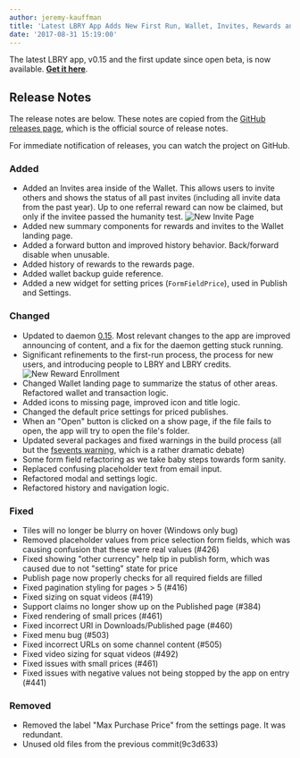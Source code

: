 ```yaml
---
author: jeremy-kauffman
title: 'Latest LBRY App Adds New First Run, Wallet, Invites, Rewards and More'
date: '2017-08-31 15:19:00'
---
```


The latest LBRY app, v0.15 and the first update since open beta, is now available. [**Get it here**](/get).

## Release Notes

The release notes are below. These notes are copied from the [GitHub releases page](https://github.com/lbryio/lbry-desktop/releases), which is the official source of release notes.

For immediate notification of releases, you can watch the project on GitHub.

### Added
  * Added an Invites area inside of the Wallet. This allows users to invite others and shows the status of all past invites (including all invite data from the past year). Up to one referral reward can now be claimed, but only if the invitee passed the humanity test. ![New Invite Page](https://spee.ch/5/newlbryinvitepage.png)
  * Added new summary components for rewards and invites to the Wallet landing page.
  * Added a forward button and improved history behavior. Back/forward disable when unusable.
  * Added history of rewards to the rewards page.
  * Added wallet backup guide reference.
  * Added a new widget for setting prices (`FormFieldPrice`), used in Publish and Settings.

### Changed
  * Updated to daemon [0.15](https://github.com/lbryio/lbry/releases). Most relevant changes to the app are improved announcing of content, and a fix for the daemon getting stuck running.
  * Significant refinements to the first-run process, the process for new users, and introducing people to LBRY and LBRY credits.
![New Reward Enrollment](https://spee.ch/9/newlbryrewardproof.png)
  * Changed Wallet landing page to summarize the status of other areas. Refactored wallet and transaction logic.
  * Added icons to missing page, improved icon and title logic.
  * Changed the default price settings for priced publishes.
  * When an "Open" button is clicked on a show page, if the file fails to open, the app will try to open the file's folder.
  * Updated several packages and fixed warnings in the build process (all but the [fsevents warning](https://github.com/yarnpkg/yarn/issues/3738), which is a rather dramatic debate)
  * Some form field refactoring as we take baby steps towards form sanity.
  * Replaced confusing placeholder text from email input.
  * Refactored modal and settings logic.
  * Refactored history and navigation logic.

### Fixed
  * Tiles will no longer be blurry on hover (Windows only bug)
  * Removed placeholder values from price selection form fields, which was causing confusion that these were real values (#426)
  * Fixed showing "other currency" help tip in publish form, which was caused due to not "setting" state for price
  * Publish page now properly checks for all required fields are filled
  * Fixed pagination styling for pages > 5 (#416)
  * Fixed sizing on squat videos (#419)
  * Support claims no longer show up on the Published page (#384)
  * Fixed rendering of small prices (#461)
  * Fixed incorrect URI in Downloads/Published page (#460)
  * Fixed menu bug (#503)
  * Fixed incorrect URLs on some channel content (#505)
  * Fixed video sizing for squat videos (#492)
  * Fixed issues with small prices (#461)
  * Fixed issues with negative values not being stopped by the app on entry (#441)

### Removed
  * Removed the label "Max Purchase Price" from the settings page. It was redundant.
  * Unused old files from the previous commit(9c3d633)
